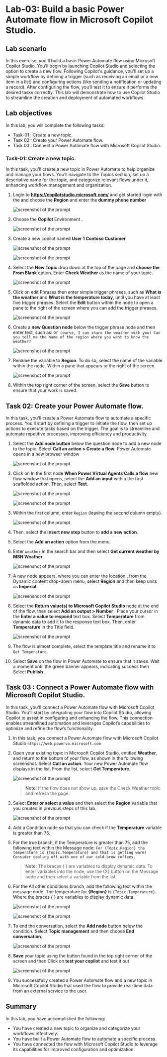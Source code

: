 # Lab-03: Build a basic Power Automate flow in Microsoft Copilot Studio.

## Lab scenario

In this exercise, you'll build a basic Power Automate flow using Microsoft Copilot Studio. You'll begin by launching Copilot Studio and selecting the option to create a new flow. Following Copilot's guidance, you'll set up a simple workflow by defining a trigger (such as receiving an email or a new item in a list) and configuring actions (like sending a notification or updating a record). After configuring the flow, you’ll test it to ensure it performs the desired tasks correctly. This lab will demonstrate how to use Copilot Studio to streamline the creation and deployment of automated workflows.

## Lab objectives

In this lab, you will complete the following tasks:

- Task-01 : Create a new topic.
- Task 02 : Create your Power Automate flow.
- Task 03 : Connect a Power Automate flow with Microsoft Copilot Studio.


### Task-01: Create a new topic.

In this task, you'll create a new topic in Power Automate to help organize and manage your flows. You’ll navigate to the Topics section, set up a descriptive name for the topic, and categorize relevant flows under it, enhancing workflow management and organization.

1. Login to **https://copilotstudio.microsoft.com/** and get started login with the **<inject key="AzureAdUserEmail"></inject>** and choose the **Region** and enter the **dummy phone number**

   ![screenshot of the prompt ](../Media/getstarted.png)

2. Choose the **Copilot** Environment .

   ![screenshot of the prompt ](../Media/copilot-env.png)

   
3. Create a new copilot named **User 1 Contoso Customer** 

   ![screenshot of the prompt ](../Media/newcopilot.png)

   ![screenshot of the prompt ](../Media/03/login-2.png)
	
3. Select the **New Topic** drop down at the top of the page and **choose the From Blank** 
  option. Enter **Check Weather** as the name of your topic.

   ![screenshot of the prompt ](../Media/fromblk.png)

5. Click on edit Phrases then enter simple trigger phrases, such as **What is the weather** and **What is the temperature today**, until you have at least five trigger phrases. Select the **Edit** button within the node to open a pane to the right of the screen where you can add the trigger phrases.

   ![screenshot of the prompt ](../Media/03/phrases.png)

6. Create a **new Question node** below the trigger phrase node and then enter text, such as: `Of course, I can share the weather with you! Can you tell me the name of the region where you want to know the weather?`

   ![screenshot of the prompt ](../Media/3.1/question.png)

7. Rename the variable to **Region**. To do so, select the name of the variable within the node. Within a pane that appears to the right of the screen.

   ![screenshot of the prompt ](../Media/3.1/phraese1.png)

8. Within the top right corner of the screen, select the **Save** button to ensure that your work is saved.

 ## Task 02: Create your Power Automate flow.

 In this task, you'll create a Power Automate flow to automate a specific process. You'll start by defining a trigger to initiate the flow, then set up actions to execute tasks based on the trigger. The goal is to streamline and automate repetitive processes, improving efficiency and productivity. 

1. Select the **Add node button** below the question node to add a new node to the topic. Select **Call an action > Create a flow**. Power Automate opens in a new browser window 

   ![screenshot of the prompt ](../Media/get-flow.png)

2. Click on In the first node **When Power Virtual Agents Calls a flow** new flow window that opens, select the **Add an input** within the first scaffolded action. Then, select **Text**.

   ![screenshot of the prompt ](../Media/main.png)
       
   ![screenshot of the prompt ](../Media/plus-plus.png)

3. Within the first column, enter `Region` (leaving the second column empty).

   ![screenshot of the prompt ](../Media/plus.png)

4. Then, select the **Insert new step** button to **add a new action**.

5. Select the **Add an action** option from the menu.

6. Enter `weather` in the search bar and then select **Get current weather by MSN Weather**.
    
   ![screenshot of the prompt ](../Media/3.1/weather.png)

7. A new node appears, where you can enter the location , from the Dynamic content drop-down menu, select **Region** and then keep units as **Imperial**.

   ![screenshot of the prompt ](../Media/3.1/getcurrent.png)

8. Select the **Return value(s) to Microsoft Copilot Studio** node at the end of the flow, then select **Add an output > Number** . Place your cursor in the **Enter a value to respond** text box. Select **Temperature** from dynamic data to add it to the response text box. Then, enter **Temperature** in the Title field.

   ![screenshot of the prompt ](../Media/03/temperature.png)

9. The flow is almost complete, select the template title and rename it to `Get Temperature`.

10. Select **Save** on the flow in Power Automate to ensure that it saves. Wait a moment until the green banner appears, indicating success then Select **Publish** .

## Task 03 : Connect a Power Automate flow with Microsoft Copilot Studio.

In this task, you'll connect a Power Automate flow with Microsoft Copilot Studio. You'll start by integrating your flow into Copilot Studio, allowing Copilot to assist in configuring and enhancing the flow. This connection enables streamlined automation and leverages Copilot’s capabilities to optimize and refine the flow’s functionality.

1. In this task, you connect a Power Automate flow with Microsoft Copilot Studio `https://web.powerva.microsoft.com`

2. Open your existing topic in Microsoft Copilot Studio, entitled **Weather**, and return to the bottom of your flow, as shown in the following screenshot. Select **Call an action**. Your new Power Automate flow displays in the list. From the list, select **Get Temperature**.

   ![screenshot of the prompt ](../Media/get-tem-last.png)

   >**Note**: If the flow does not show up, save the Check Weather topic and refresh the page.

3. Select **Enter or select a value** and then select the **Region** variable that you created in previous steps of this lab. 

   ![screenshot of the prompt ](../Media/last-3s.png)

4. Add a Condition node so that you can check if the **Temperature** variable is greater than 75.

5. For the true branch, if the Temperature is greater than 75, add the following text within the 
   Message node:
   `For {Topic.Region} the temperature is {Topic.Temperature} and that is getting warm! Consider cooling off with one of our cold brew coffees.`

   >**Note**: The braces { } are variables to display dynamic data. To enter variables into the node, use the {X} button on the Message node and then select a variable from the list.

6. For the All other conditions branch, add the following text within the message node: The temperature for **{Region}** is `{Topic.Temperature}`. Where the braces { } are variables to display dynamic data.
   
   ![screenshot of the prompt ](../Media/last-ss.png)

   ![screenshot of the prompt ](../Media/last.png)

7. To end the conversation, select the **Add node** button below the condition. Select **Topic management** and then choose **End conversation**.

   ![screenshot of the prompt ](../Media/3.1/endcon.png)

8. **Save** your topic using the button found in the top right corner of the screen and then Click on **test your copilot** and test it out 

   ![screenshot of the prompt ](../Media/3.1/endotput.png)
	
9. You successfully created a Power Automate flow and a new topic in Microsoft Copilot Studio that used the flow to provide real-time data from an external service to the user.

## Summary 

In this lab, you have accomplished the following:

- You have created a new topic to organize and categorize your workflows effectively.
- You have built a Power Automate flow to automate a specific process.
- You have connected the flow with Microsoft Copilot Studio to leverage its capabilities for improved configuration and optimization.
  
